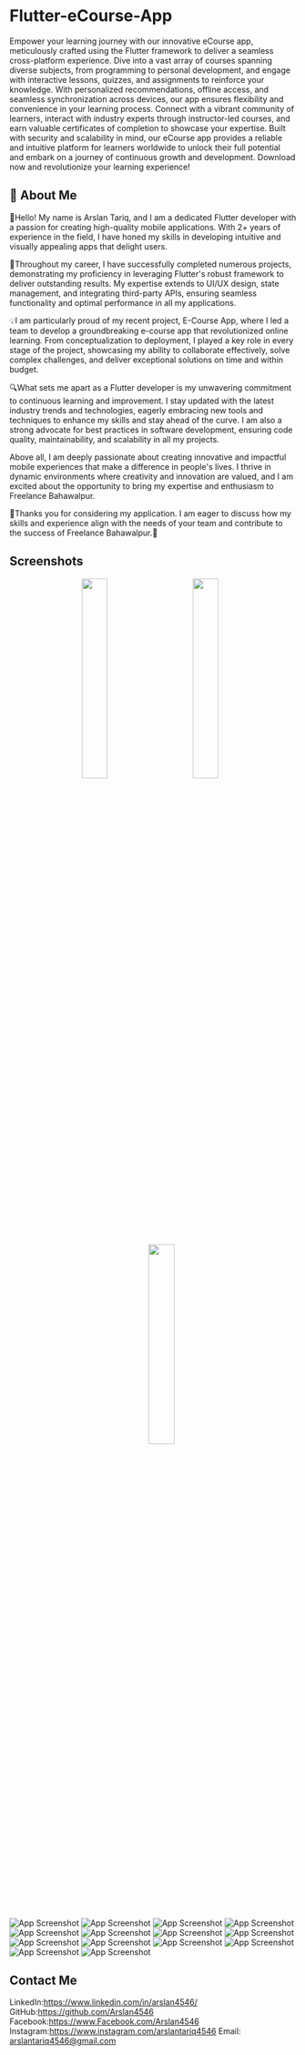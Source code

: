 
# Flutter-eCourse-App

Empower your learning journey with our innovative eCourse app, meticulously crafted using the Flutter framework to deliver a seamless cross-platform experience. Dive into a vast array of courses spanning diverse subjects, from programming to personal development, and engage with interactive lessons, quizzes, and assignments to reinforce your knowledge. With personalized recommendations, offline access, and seamless synchronization across devices, our app ensures flexibility and convenience in your learning process. Connect with a vibrant community of learners, interact with industry experts through instructor-led courses, and earn valuable certificates of completion to showcase your expertise. Built with security and scalability in mind, our eCourse app provides a reliable and intuitive platform for learners worldwide to unlock their full potential and embark on a journey of continuous growth and development. Download now and revolutionize your learning experience!

## 🚀 About Me

👋Hello! My name is Arslan Tariq, and I am a dedicated Flutter developer with a passion for creating high-quality mobile applications. With 2+ years of experience in the field, I have honed my skills in developing intuitive and visually appealing apps that delight users.

🚀Throughout my career, I have successfully completed numerous projects, demonstrating my proficiency in leveraging Flutter's robust framework to deliver outstanding results. My expertise extends to UI/UX design, state management, and integrating third-party APIs, ensuring seamless functionality and optimal performance in all my applications.

💡I am particularly proud of my recent project, E-Course App, where I led a team to develop a groundbreaking e-course app that revolutionized online learning. From conceptualization to deployment, I played a key role in every stage of the project, showcasing my ability to collaborate effectively, solve complex challenges, and deliver exceptional solutions on time and within budget.

🔍What sets me apart as a Flutter developer is my unwavering commitment to continuous learning and improvement. I stay updated with the latest industry trends and technologies, eagerly embracing new tools and techniques to enhance my skills and stay ahead of the curve. I am also a strong advocate for best practices in software development, ensuring code quality, maintainability, and scalability in all my projects.

Above all, I am deeply passionate about creating innovative and impactful mobile experiences that make a difference in people's lives. I thrive in dynamic environments where creativity and innovation are valued, and I am excited about the opportunity to bring my expertise and enthusiasm to Freelance Bahawalpur.

🙏Thanks you for considering my application. I am eager to discuss how my skills and experience align with the needs of your team and contribute to the success of Freelance Bahawalpur.🌟

## Screenshots
<p align="center">
  <img src="https://github.com/Arslan4546/Flutter-eCourse-App/blob/main/assets/screen%20shots/ss1.png" width="30%" style="margin-right: 30px;"/>
  <img src="https://github.com/Arslan4546/Flutter-eCourse-App/blob/main/assets/screen%20shots/ss2.png" width="30%" style="margin: 0 10px;"/>
  <img src="https://github.com/Arslan4546/Flutter-eCourse-App/blob/main/assets/screen%20shots/ss3.png" width="30%" style="margin-left: 30px;"/>
</p>

![App Screenshot](https://github.com/Arslan4546/Flutter-eCourse-App/blob/main/assets/screen%20shots/ss1.png)
![App Screenshot](https://github.com/Arslan4546/Flutter-eCourse-App/blob/main/assets/screen%20shots/ss2.png)
![App Screenshot](https://github.com/Arslan4546/Flutter-eCourse-App/blob/main/assets/screen%20shots/ss3.png)
![App Screenshot](https://github.com/Arslan4546/Flutter-eCourse-App/blob/main/assets/screen%20shots/ss4.png)
![App Screenshot](https://github.com/Arslan4546/Flutter-eCourse-App/blob/main/assets/screen%20shots/ss5.png)
![App Screenshot](https://github.com/Arslan4546/Flutter-eCourse-App/blob/main/assets/screen%20shots/ss6.png)
![App Screenshot](https://github.com/Arslan4546/Flutter-eCourse-App/blob/main/assets/screen%20shots/ss7.png)
![App Screenshot](https://github.com/Arslan4546/Flutter-eCourse-App/blob/main/assets/screen%20shots/ss8.png)
![App Screenshot](https://github.com/Arslan4546/Flutter-eCourse-App/blob/main/assets/screen%20shots/ss9.png)
![App Screenshot](https://github.com/Arslan4546/Flutter-eCourse-App/blob/main/assets/screen%20shots/ss10.png)
![App Screenshot](https://github.com/Arslan4546/Flutter-eCourse-App/blob/main/assets/screen%20shots/ss11.png)
![App Screenshot](https://github.com/Arslan4546/Flutter-eCourse-App/blob/main/assets/screen%20shots/ss12.png)
![App Screenshot](https://github.com/Arslan4546/Flutter-eCourse-App/blob/main/assets/screen%20shots/ss13.png)
![App Screenshot](https://github.com/Arslan4546/Flutter-eCourse-App/blob/main/assets/screen%20shots/ss14.png)


## Contact Me

LinkedIn:https://www.linkedin.com/in/arslan4546/
GitHub:https://github.com/Arslan4546
Facebook:https://www.Facebook.com/Arslan4546
Instagram:https://www.instagram.com/arslantariq4546
Email: arslantariq4546@gmail.com
